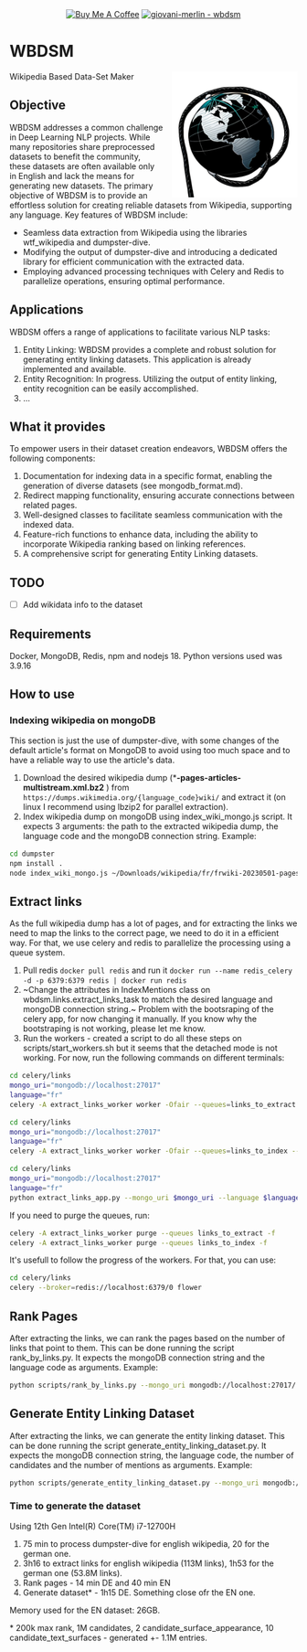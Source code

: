 <div align="center">
<a href="https://www.buymeacoffee.com/giovanimerlin" target="_blank"><img src="https://cdn.buymeacoffee.com/buttons/default-orange.png" alt="Buy Me A Coffee" height="41" width="174"></a>
<a href="https://github.com/giovani-merlin/wbdsm" title="Go to GitHub repo"><img src="https://img.shields.io/static/v1?label=giovani-merlin&message=wbdsm&color=blue&logo=github" alt="giovani-merlin - wbdsm"></a>
<br/>

</div>

# WBDSM 
<img src="/assets/wbdsm_logo.png"  style="height: 220px; width:220px;margin: 0 0 0 15px;" align="right"/>
Wikipedia Based Data-Set Maker
  


## Objective

WBDSM addresses a common challenge in Deep Learning NLP projects. While many repositories share preprocessed datasets to benefit the community, these datasets are often available only in English and lack the means for generating new datasets. The primary objective of WBDSM is to provide an effortless solution for creating reliable datasets from Wikipedia, supporting any language. Key features of WBDSM include: 

* Seamless data extraction from Wikipedia using the libraries wtf_wikipedia and dumpster-dive.
* Modifying the output of dumpster-dive and introducing a dedicated library for efficient communication with the extracted data.
* Employing advanced processing techniques with Celery and Redis to parallelize operations, ensuring optimal performance.

## Applications

WBDSM offers a range of applications to facilitate various NLP tasks:

1. Entity Linking: WBDSM provides a complete and robust solution for generating entity linking datasets. This application is already implemented and available.
2. Entity Recognition: In progress. Utilizing the output of entity linking, entity recognition can be easily accomplished.
3. ...

## What it provides

To empower users in their dataset creation endeavors, WBDSM offers the following components:

1. Documentation for indexing data in a specific format, enabling the generation of diverse datasets (see mongodb_format.md).
2. Redirect mapping functionality, ensuring accurate connections between related pages.
3. Well-designed classes to facilitate seamless communication with the indexed data.
4. Feature-rich functions to enhance data, including the ability to incorporate Wikipedia ranking based on linking references.
5. A comprehensive script for generating Entity Linking datasets.

## TODO

* [ ] Add wikidata info to the dataset

## Requirements

Docker, MongoDB, Redis, npm and nodejs 18. Python versions used was 3.9.16

## How to use

### Indexing wikipedia on mongoDB

This section is just the use of dumpster-dive, with some changes of the default article's format on MongoDB to avoid using too much space and to have a reliable way to use the article's data.

1. Download the desired wikipedia dump (***-pages-articles-multistream.xml.bz2** ) from `https://dumps.wikimedia.org/{language_code}wiki/` and extract it (on linux I recommend using lbzip2 for parallel extraction).
2. Index wikipedia dump on mongoDB using index_wiki_mongo.js script. It expects 3 arguments: the path to the extracted wikipedia dump, the language code and the mongoDB connection string. Example:

```bash
cd dumpster
npm install .
node index_wiki_mongo.js ~/Downloads/wikipedia/fr/frwiki-20230501-pages-articles-multistream.xml de mongodb://localhost:27017/ 
```

## Extract links

As the full wikipedia dump has a lot of pages, and for extracting the links we need to map the links to the correct page, we need to do it in a efficient way. For that, we use celery and redis to parallelize the processing using a queue system.

1. Pull redis `docker pull redis` and run it `docker run --name redis_celery -d -p 6379:6379 redis | docker run redis`
2. ~Change the attributes in IndexMentions class on wbdsm.links.extract_links_task to match the desired language and mongoDB connection string.~ Problem with the bootsraping of the celery app, for now changing it manually. If you know why the bootstraping is not working, please let me know.
3. Run the workers - created a script to do all these steps on scripts/start_workers.sh but it seems that the detached mode is not working. For now, run the following commands on different terminals:

```bash
cd celery/links
mongo_uri="mongodb://localhost:27017"
language="fr"
celery -A extract_links_worker worker -Ofair --queues=links_to_extract --loglevel=info --concurrency=17 --language $language --mongo_uri $mongo_uri -n extract
```

```bash
cd celery/links
mongo_uri="mongodb://localhost:27017"
language="fr"
celery -A extract_links_worker worker -Ofair --queues=links_to_index --loglevel=info --concurrency=2  --language $language --mongo_uri $mongo_uri -n index
```

```bash
cd celery/links
mongo_uri="mongodb://localhost:27017"
language="fr"
python extract_links_app.py --mongo_uri $mongo_uri --language $language
```

If you need to purge the queues, run:

```bash
celery -A extract_links_worker purge --queues links_to_extract -f
celery -A extract_links_worker purge --queues links_to_index -f
```

It's usefull to follow the progress of the workers. For that, you can use:

```bash
cd celery/links
celery --broker=redis://localhost:6379/0 flower
```

## Rank Pages

After extracting the links, we can rank the pages based on the number of links that point to them. This can be done running the script rank_by_links.py. It expects the mongoDB connection string and the language code as arguments. Example:

```bash
python scripts/rank_by_links.py --mongo_uri mongodb://localhost:27017/ --language fr
```

## Generate Entity Linking Dataset

After extracting the links, we can generate the entity linking dataset. This can be done running the script generate_entity_linking_dataset.py. It expects the mongoDB connection string, the language code, the number of candidates and the number of mentions as arguments. Example:

```bash
python scripts/generate_entity_linking_dataset.py --mongo_uri mongodb://localhost:27017/ --language fr --max_rank 200000 --test_size 1000 --validation_size 1000 --candidates_size 1000000 --candidate_text_surfaces 10 --candidate_surface_appearance 2
```

### Time to generate the dataset

Using 12th Gen Intel(R) Core(TM) i7-12700H

1. 75 min to process dumpster-dive for english wikipedia, 20 for the german one.
2. 3h16 to extract links for english wikipedia (113M links), 1h53 for the german one (53.8M links).
3. Rank pages - 14 min DE and 40 min EN
4. Generate dataset* - 1h15 DE. Something close ofr the EN one.

Memory used for the EN dataset: 26GB.

\* 200k max rank, 1M candidates, 2 candidate_surface_appearance, 10 candidate_text_surfaces - generated +- 1.1M entries.
